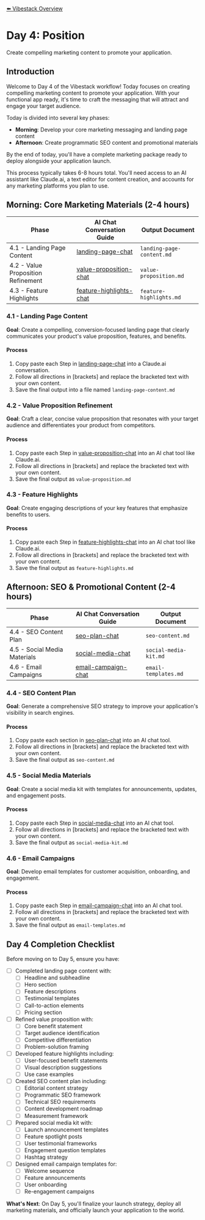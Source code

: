 [⬅️ Vibestack Overview](../README.md)

# Day 4: Position

Create compelling marketing content to promote your application.

## Introduction
Welcome to Day 4 of the Vibestack workflow! Today focuses on creating compelling marketing content to promote your application. With your functional app ready, it's time to craft the messaging that will attract and engage your target audience.

Today is divided into several key phases:
- **Morning**: Develop your core marketing messaging and landing page content
- **Afternoon**: Create programmatic SEO content and promotional materials

By the end of today, you'll have a complete marketing package ready to deploy alongside your application launch.

This process typically takes 6-8 hours total. You'll need access to an AI assistant like Claude.ai, a text editor for content creation, and accounts for any marketing platforms you plan to use.

## Morning: Core Marketing Materials (2-4 hours)

| Phase | AI Chat Conversation Guide | Output Document |
|-------|-----------------|-----------------|
| 4.1 - Landing Page Content | [landing-page-chat](4.1-landing-page-chat.md) | `landing-page-content.md` |
| 4.2 - Value Proposition Refinement | [value-proposition-chat](4.2-value-proposition-chat.md) | `value-proposition.md` |
| 4.3 - Feature Highlights | [feature-highlights-chat](4.3-feature-highlights-chat.md) | `feature-highlights.md` |

### 4.1 - Landing Page Content

**Goal**: Create a compelling, conversion-focused landing page that clearly communicates your product's value proposition, features, and benefits.

#### Process
1. Copy paste each Step in [landing-page-chat](4.1-landing-page-chat.md) into a Claude.ai conversation.
2. Follow all directions in [brackets] and replace the bracketed text with your own content.
3. Save the final output into a file named `landing-page-content.md`

### 4.2 - Value Proposition Refinement

**Goal**: Craft a clear, concise value proposition that resonates with your target audience and differentiates your product from competitors.

#### Process
1. Copy paste each Step in [value-proposition-chat](4.2-value-proposition-chat.md) into an AI chat tool like Claude.ai.
2. Follow all directions in [brackets] and replace the bracketed text with your own content.
3. Save the final output as `value-proposition.md`

### 4.3 - Feature Highlights

**Goal**: Create engaging descriptions of your key features that emphasize benefits to users.

#### Process
1. Copy paste each Step in [feature-highlights-chat](4.3-feature-highlights-chat.md) into an AI chat tool like Claude.ai.
2. Follow all directions in [brackets] and replace the bracketed text with your own content.
3. Save the final output as `feature-highlights.md`

## Afternoon: SEO & Promotional Content (2-4 hours)

| Phase | AI Chat Conversation Guide | Output Document |
|-------|-----------------|-----------------|
| 4.4 - SEO Content Plan | [seo-plan-chat](4.4-seo-plan-chat.md) | `seo-content.md` |
| 4.5 - Social Media Materials | [social-media-chat](4.5-social-media-chat.md) | `social-media-kit.md` |
| 4.6 - Email Campaigns | [email-campaign-chat](4.6-email-campaign-chat.md) | `email-templates.md` |

### 4.4 - SEO Content Plan

**Goal**: Generate a comprehensive SEO strategy to improve your application's visibility in search engines.

#### Process
1. Copy paste each section in [seo-plan-chat](4.4-seo-plan.md) into an AI chat tool.
2. Follow all directions in [brackets] and replace the bracketed text with your own content.
3. Save the final output as `seo-content.md`

### 4.5 - Social Media Materials

**Goal**: Create a social media kit with templates for announcements, updates, and engagement posts.

#### Process
1. Copy paste each Step in [social-media-chat](4.5-social-media-chat.md) into an AI chat tool.
2. Follow all directions in [brackets] and replace the bracketed text with your own content.
3. Save the final output as `social-media-kit.md`

### 4.6 - Email Campaigns

**Goal**: Develop email templates for customer acquisition, onboarding, and engagement.

#### Process
1. Copy paste each Step in [email-campaign-chat](4.6-email-campaign-chat.md) into an AI chat tool.
2. Follow all directions in [brackets] and replace the bracketed text with your own content.
3. Save the final output as `email-templates.md`

## Day 4 Completion Checklist

Before moving on to Day 5, ensure you have:

- [ ] Completed landing page content with:
  - [ ] Headline and subheadline
  - [ ] Hero section
  - [ ] Feature descriptions
  - [ ] Testimonial templates
  - [ ] Call-to-action elements
  - [ ] Pricing section

- [ ] Refined value proposition with:
  - [ ] Core benefit statement
  - [ ] Target audience identification
  - [ ] Competitive differentiation
  - [ ] Problem-solution framing

- [ ] Developed feature highlights including:
  - [ ] User-focused benefit statements
  - [ ] Visual description suggestions
  - [ ] Use case examples

- [ ] Created SEO content plan including:
  - [ ] Editorial content strategy
  - [ ] Programmatic SEO framework
  - [ ] Technical SEO requirements
  - [ ] Content development roadmap
  - [ ] Measurement framework

- [ ] Prepared social media kit with:
  - [ ] Launch announcement templates
  - [ ] Feature spotlight posts
  - [ ] User testimonial frameworks
  - [ ] Engagement question templates
  - [ ] Hashtag strategy

- [ ] Designed email campaign templates for:
  - [ ] Welcome sequence
  - [ ] Feature announcements
  - [ ] User onboarding
  - [ ] Re-engagement campaigns

**What's Next**: On Day 5, you'll finalize your launch strategy, deploy all marketing materials, and officially launch your application to the world.
